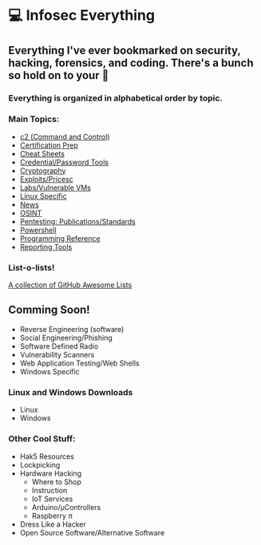 # :computer: **Infosec Everything**
## Everything I've ever bookmarked on security, hacking, forensics, and coding. There's a bunch so hold on to your :tophat:

### Everything is organized in alphabetical order by topic.
### Main Topics:
  * [c2 (Command and Control)](https://github.com/librarysteve/infosec_everything/blob/master/lists/c2.md)
  * [Certification Prep](https://github.com/librarysteve/infosec_everything/blob/master/lists/cert_prep.md)
  * [Cheat Sheets](https://github.com/librarysteve/infosec_everything/blob/master/lists/cheatsheets.md)
  * [Credential/Password Tools](https://github.com/librarysteve/infosec_everything/blob/master/lists/cred_stuff.md)
  * [Cryptography](https://github.com/librarysteve/infosec_everything/blob/master/lists/ctypto.md)
  * [Exploits/Pricesc](https://github.com/librarysteve/infosec_everything/blob/master/lists/Exploits.md)
  * [Labs/Vulnerable VMs](https://github.com/librarysteve/infosec_everything/blob/master/lists/labs_vulvms.md)
  * [Linux Specific](https://github.com/librarysteve/infosec_everything/blob/master/lists/linux_specific.md)
  * [News](https://github.com/librarysteve/infosec_everything/blob/master/lists/news.md)
  * [OSINT](https://github.com/librarysteve/infosec_everything/blob/master/lists/osint.md)
  * [Pentesting: Publications/Standards](https://github.com/librarysteve/infosec_everything/blob/master/lists/pentest_pub.md)
  * [Powershell](https://github.com/librarysteve/infosec_everything/blob/master/lists/powershell.md)
  * [Programming Reference](https://github.com/librarysteve/infosec_everything/blob/master/lists/programming.md)
  * [Reporting Tools](https://github.com/librarysteve/infosec_everything/blob/master/lists/reporting.md)

### List-o-lists!
[A collection of GitHub Awesome Lists](https://github.com/librarysteve/infosec_everything/blob/master/lists/list_o_lists.md)
## Comming Soon!
  * Reverse Engineering (software)
  * Social Engineering/Phishing
  * Software Defined Radio
  * Vulnerability Scanners
  * Web Application Testing/Web Shells
  * Windows Specific
  
### Linux and Windows Downloads
  * Linux
  * Windows
  
### Other Cool Stuff:
  * Hak5 Resources
  * Lockpicking
  * Hardware Hacking
    * Where to Shop
    * Instruction
    * IoT Services
    * Arduino/µControllers
    * Raspberry π
  * Dress Like a Hacker
  * Open Source Software/Alternative Software


